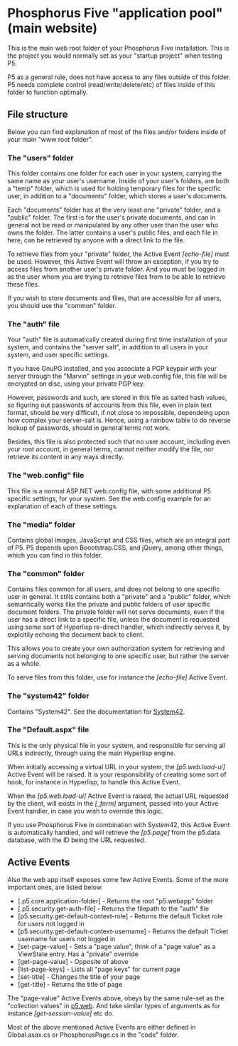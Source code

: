Phosphorus Five "application pool" (main website)
========

This is the main web root folder of your Phosphorus Five installation. This is the project 
you would normally set as your "startup project" when testing P5.

P5 as a general rule, does not have access to any files outside of this folder. P5 needs 
complete control (read/write/delete/etc) of files inside of this folder to function optimally.

## File structure

Below you can find explanation of most of the files and/or folders inside of your
main "www root folder".

### The "users" folder

This folder contains one folder for each user in your system, carrying the same
name as your user's username. Inside of your user's folders, are both
a "temp" folder, which is used for holding temporary files for the specific user,
in addition to a "documents" folder, which stores a user's documents.

Each "documents" folder has at the very least one "private" folder, and a "public"
folder. The first is for the user's private documents, and can in general not be 
read or manipulated by any other user than the user who owns the folder. The latter
contains a user's public files, and each file in here, can be retrieved by anyone with
a direct link to the file.

To retrieve files from your "private" folder, the Active Event *[echo-file]* must be
used. However, this Active Event will throw an exception, if you try to access files
from another user's private folder. And you must be logged in as the user whom you
are trying to retrieve files from to be able to retrieve these files.

If you wish to store documents and files, that are accessible for all users, you
should use the "common" folder.

### The "auth" file

Your "auth" file is automatically created during first time installation of your system,
and contains the "server salt", in addition to all users in your system, and user specific
settings.

If you have GnuPG installed, and you associate a PGP keypair with your server through
the "Marvin" settings in your web.config file, this file will be encrypted on disc,
using your private PGP key.

However, passwords and such, are stored in this file as salted hash values, so figuring
out passwords of accounts from this file, even in plain text format, should be very
difficult, if not close to impossible, dependeing upon how complex your server-salt is.
Hence, using a rainbow table to do reverse lookup of passwords, should in general terms 
not work.

Besides, this file is also protected such that no user account, including even your 
root account, in general terms, cannot neither modify the file, nor retrieve its content 
in any ways directly.

### The "web.config" file

This file is a normal ASP.NET web.config file, with some additional P5 specific settings,
for your system. See the web.config example for an explanation of each of these settings.

### The "media" folder

Contains global images, JavaScript and CSS files, which are an integral part of P5. P5 
depends upon Boootstrap.CSS, and jQuery, among other things, which you can find in this folder.

### The "common" folder

Contains files common for all users, and does not belong to one specific user in general.
It stills contains both a "private" and a "public" folder, which semantically works like
the private and public folders of user specific document folders. The private folder will
not serve documents, even if the user has a direct link to a specific file, unless the 
document is requested using some sort of Hyperlisp re-direct handler, which indirectly 
serves it, by explcitily echoing the document back to client.

This allows you to create your own authorization system for retrieving and serving documents 
not belonging to one specific user, but rather the server as a whole.

To serve files from this folder, use for instance the *[echo-file]* Active Event.

### The "system42" folder

Contains "System42". See the documentation for [System42](/core/p5.webapp/system42/).

### The "Default.aspx" file

This is the only physical file in your system, and responsible for serving all URLs indirectly,
through using the main Hyperlisp engine.

When initially accessing a virtual URL in your system, the *[p5.web.load-ui]* Active Event
will be raised. It is your responsibility of creating some sort of hook, for instance in 
Hyperlisp, to handle this Active Event.

When the *[p5.web.load-ui]* Active Event is raised, the actual URL requested by the client,
will exists in the *[_form]* argument, passed into your Active Event handler, in case you wish
to override this logic.

If you use Phosphorus Five in combination with System42, this Active Event is automatically
handled, and will retrieve the *[p5.page]* from the p5.data database, with the ID being
the URL requested.

## Active Events

Also the web app itself exposes some few Active Events. Some of the more important ones, are listed below.

* [.p5.core.application-folder] - Returns the root "p5.webapp" folder
* [.p5.security.get-auth-file] - Returns the filepath to the "auth" file
* [p5.security.get-default-context-role] - Returns the default Ticket role for users not logged in
* [p5.security.get-default-context-username] - Returns the default Ticket username for users not logged in
* [set-page-value] - Sets a "page value", think of a "page value" as a ViewState entry. Has a "private" override
* [get-page-value] - Opposite of above
* [list-page-keys] - Lists all "page keys" for current page
* [set-title] - Changes the title of your page
* [get-title] - Returns the title of page

The "page-value" Active Events above, obeys by the same rule-set as the "collection values" in [p5.web](/plugins/extras/p5.web/).
And take similar types of arguments as for instance *[get-session-value]* etc do.

Most of the above mentioned Active Events are either defined in Global.asax.cs or PhosphorusPage.cs in the "code" folder.


